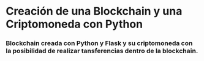 # Creación de una Blockchain y una Criptomoneda con Python


### Blockchain creada con Python y Flask y su criptomoneda con la posibilidad de realizar tansferencias dentro de la blockchain. 
